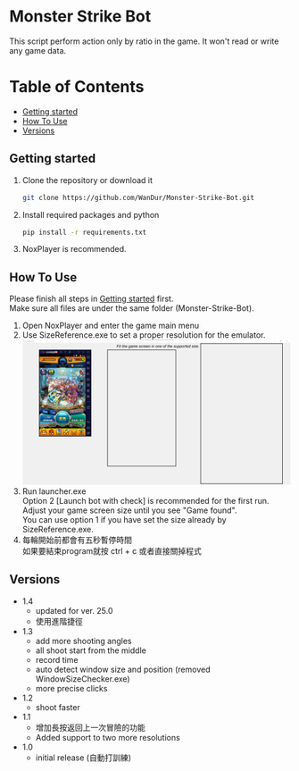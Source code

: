 # Monster Strike Bot

This script perform action only by ratio in the game. It won't read or write any game data.

# Table of Contents
  - [Getting started](#getting-started)
  - [How To Use](#how-to-use)
  - [Versions](#versions)

## Getting started

1. Clone the repository or download it
   ```sh
   git clone https://github.com/WanDur/Monster-Strike-Bot.git
   ```
2. Install required packages and python
   ```sh
   pip install -r requirements.txt
   ```
3. NoxPlayer is recommended.
## How To Use

Please finish all steps in [Getting started](#getting-started) first.  
Make sure all files are under the same folder (Monster-Strike-Bot).
1. Open NoxPlayer and enter the game main menu
2. Use SizeReference.exe to set a proper resolution for the emulator.  
![image](https://github.com/WanDur/Monster-Strike-Bot/blob/main/img/md/1.png)
3. Run launcher.exe  
Option 2 [Launch bot with check] is recommended for the first run.  
Adjust your game screen size until you see "Game found".  
You can use option 1 if you have set the size already by SizeReference.exe.
4. 每輪開始前都會有五秒暫停時間  
如果要結束program就按 ctrl + c 或者直接關掉程式

## Versions
- 1.4
  - updated for ver. 25.0
  - 使用進階捷徑
- 1.3
  - add more shooting angles
  - all shoot start from the middle
  - record time
  - auto detect window size and position (removed WindowSizeChecker.exe)
  - more precise clicks
- 1.2
  -  shoot faster
- 1.1
  - 增加長按返回上一次冒險的功能
  - Added support to two more resolutions
- 1.0
  - initial release (自動打訓練)
